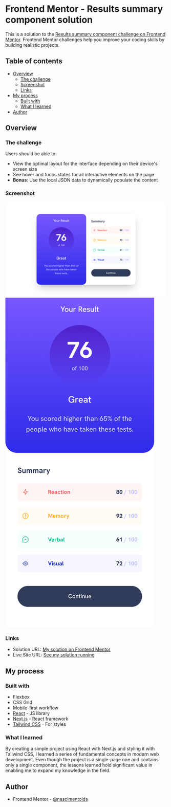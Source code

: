 # Frontend Mentor - Results summary component solution

This is a solution to the [Results summary component challenge on Frontend Mentor](https://www.frontendmentor.io/challenges/results-summary-component-CE_K6s0maV). Frontend Mentor challenges help you improve your coding skills by building realistic projects. 

## Table of contents

- [Overview](#overview)
  - [The challenge](#the-challenge)
  - [Screenshot](#screenshot)
  - [Links](#links)
- [My process](#my-process)
  - [Built with](#built-with)
  - [What I learned](#what-i-learned)
- [Author](#author)

## Overview

### The challenge

Users should be able to:

- View the optimal layout for the interface depending on their device's screen size
- See hover and focus states for all interactive elements on the page
- **Bonus**: Use the local JSON data to dynamically populate the content

### Screenshot

![](./assets/images/screenshot-large.png)
![](./assets/images/screenshot-small.png)

### Links

- Solution URL: [My solution on Frontend Mentor](https://www.frontendmentor.io/solutions/results-summary-component-react-and-next-js-1l9uM-4xbg)
- Live Site URL: [See my solution running](https://results-summary-component-main-henna-chi.vercel.app/)

## My process

### Built with

- Flexbox
- CSS Grid
- Mobile-first workflow
- [React](https://reactjs.org/) - JS library
- [Next.js](https://nextjs.org/) - React framework
- [Tailwind CSS](https://tailwindcss.com/) - For styles

### What I learned

By creating a simple project using React with Next.js and styling it with Tailwind CSS, I learned a series of fundamental concepts in modern web development. Even though the project is a single-page one and contains only a single component, the lessons learned hold significant value in enabling me to expand my knowledge in the field.

## Author

- Frontend Mentor - [@nascimentolds](https://www.frontendmentor.io/profile/nascimentolds)
